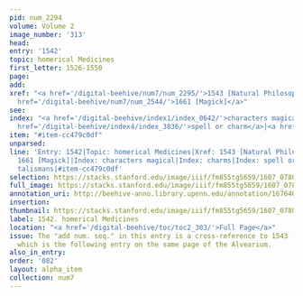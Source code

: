 ```yaml
---
pid: num_2294
volume: Volume 2
image_number: '313'
head:
entry: '1542'
topic: homerical Medicines
first_letter: 1526-1550
page:
add:
xref: "<a href='/digital-beehive/num7/num_2295/'>1543 [Natural Philosophy]</a>|<a
  href='/digital-beehive/num7/num_2544/'>1661 [Magick]</a>"
see:
index: "<a href='/digital-beehive/index1/index_0642/'>characters magical</a>|<a href='/digital-beehive/index1/index_0566/'>charms</a>|<a
  href='/digital-beehive/index4/index_3836/'>spell or charm</a>|<a href='/digital-beehive/index5/index_4025/'>talismans</a>"
item: "#item-cc479c0df"
unparsed:
line: 'Entry: 1542|Topic: homerical Medicines|Xref: 1543 [Natural Philosophy]|Xref:
  1661 [Magick]|Index: characters magical|Index: charms|Index: spell or charm|Index:
  talismans|#item-cc479c0df'
selection: https://stacks.stanford.edu/image/iiif/fm855tg5659/1607_0780/398,1295,2893,997/full/0/default.jpg
full_image: https://stacks.stanford.edu/image/iiif/fm855tg5659/1607_0780/full/full/0/default.jpg
annotation_uri: http://beehive-anno.library.upenn.edu/annotation/1676402938075
insertion:
thumbnail: https://stacks.stanford.edu/image/iiif/fm855tg5659/1607_0780/398,1295,600,180/250,/0/default.jpg
label: 1542. homerical Medicines
location: "<a href='/digital-beehive/toc/toc2_303/'>Full Page</a>"
issue: The "add num. seq." in this entry is a cross-reference to 1543 [Natural Philosophy],
  which is the following entry on the same page of the Alvearium.
also_in_entry:
order: '082'
layout: alpha_item
collection: num7
---
```

